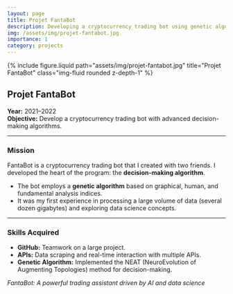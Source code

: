 ```yaml
---
layout: page
title: Projet FantaBot
description: Developing a cryptocurrency trading bot using genetic algorithms
img: /assets/img/projet-fantabot.jpg
importance: 1
category: projects
---
```


<div class="row">
    <div class="col-sm mt-3 mt-md-0">
        {% include figure.liquid path="assets/img/projet-fantabot.jpg" title="Projet FantaBot" class="img-fluid rounded z-depth-1" %}
    </div>
</div>

## Projet FantaBot

**Year:** 2021–2022  
**Objective:** Develop a cryptocurrency trading bot with advanced decision-making algorithms.  

---

### Mission

FantaBot is a cryptocurrency trading bot that I created with two friends. I developed the heart of the program: the **decision-making algorithm**.  

- The bot employs a **genetic algorithm** based on graphical, human, and fundamental analysis indices.  
- It was my first experience in processing a large volume of data (several dozen gigabytes) and exploring data science concepts.

---

### Skills Acquired

- **GitHub:** Teamwork on a large project.  
- **APIs:** Data scraping and real-time interaction with multiple APIs.  
- **Genetic Algorithm:** Implemented the NEAT (NeuroEvolution of Augmenting Topologies) method for decision-making.


<div class="caption">
    <em>FantaBot: A powerful trading assistant driven by AI and data science</em>
</div>
